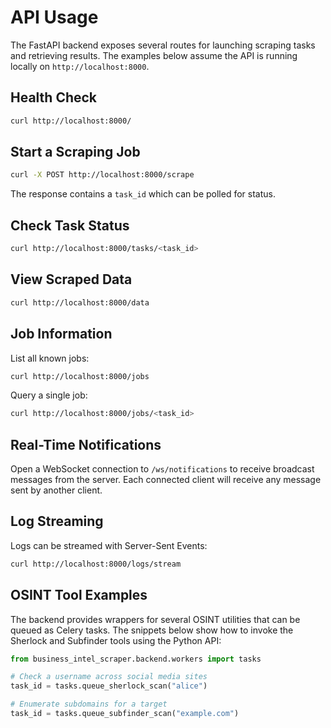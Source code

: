 # API Usage

The FastAPI backend exposes several routes for launching scraping tasks and
retrieving results. The examples below assume the API is running locally on
`http://localhost:8000`.

## Health Check

```bash
curl http://localhost:8000/
```

## Start a Scraping Job

```bash
curl -X POST http://localhost:8000/scrape
```

The response contains a `task_id` which can be polled for status.

## Check Task Status

```bash
curl http://localhost:8000/tasks/<task_id>
```

## View Scraped Data

```bash
curl http://localhost:8000/data
```

## Job Information

List all known jobs:

```bash
curl http://localhost:8000/jobs
```

Query a single job:

```bash
curl http://localhost:8000/jobs/<task_id>
```

## Real-Time Notifications

Open a WebSocket connection to `/ws/notifications` to receive broadcast
messages from the server. Each connected client will receive any message sent by
another client.

## Log Streaming

Logs can be streamed with Server-Sent Events:

```bash
curl http://localhost:8000/logs/stream
```

## OSINT Tool Examples

The backend provides wrappers for several OSINT utilities that can be queued as
Celery tasks. The snippets below show how to invoke the Sherlock and Subfinder
tools using the Python API:

```python
from business_intel_scraper.backend.workers import tasks

# Check a username across social media sites
task_id = tasks.queue_sherlock_scan("alice")

# Enumerate subdomains for a target
task_id = tasks.queue_subfinder_scan("example.com")
```
